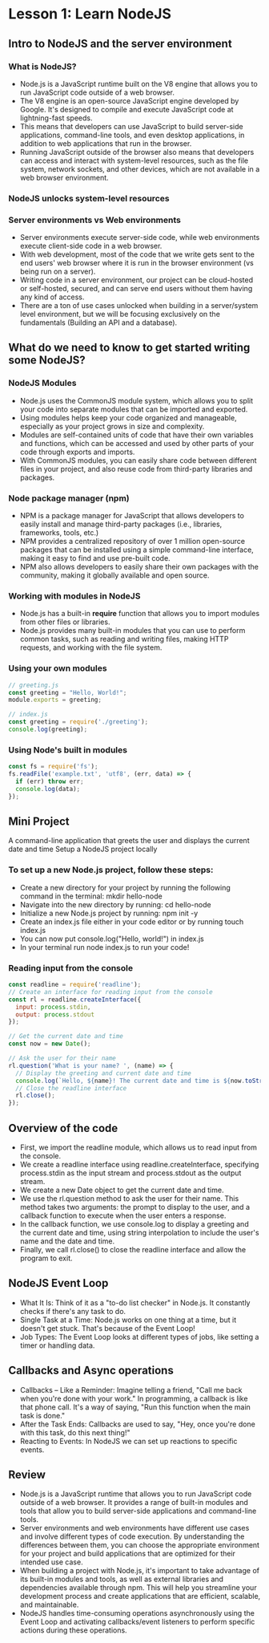 # Lesson 1: Learn NodeJS

## Intro to NodeJS and the server environment

### What is NodeJS?

- Node.js is a JavaScript runtime built on the V8 engine that allows you to run JavaScript code outside of a web browser.
- The V8 engine is an open-source JavaScript engine developed by Google. It's designed to compile and execute JavaScript code at lightning-fast speeds.
- This means that developers can use JavaScript to build server-side applications, command-line tools, and even desktop applications, in addition to web applications that run in the browser.
- Running JavaScript outside of the browser also means that developers can access and interact with system-level resources, such as the file system, network sockets, and other devices, which are not available in a web browser environment.

### NodeJS unlocks system-level resources

### Server environments vs Web environments

- Server environments execute server-side code, while web environments execute client-side code in a web browser.
- With web development, most of the code that we write gets sent to the end users' web browser where it is run in the browser environment (vs being run on a server).
- Writing code in a server environment, our project can be cloud-hosted or self-hosted, secured, and can serve end users without them having any kind of access.
- There are a ton of use cases unlocked when building in a server/system level environment, but we will be focusing exclusively on the fundamentals (Building an API and a database).

## What do we need to know to get started writing some NodeJS?

### NodeJS Modules

- Node.js uses the CommonJS module system, which allows you to split your code into separate modules that can be imported and exported.
- Using modules helps keep your code organized and manageable, especially as your project grows in size and complexity.
- Modules are self-contained units of code that have their own variables and functions, which can be accessed and used by other parts of your code through exports and imports.
- With CommonJS modules, you can easily share code between different files in your project, and also reuse code from third-party libraries and packages.

### Node package manager (npm)

- NPM is a package manager for JavaScript that allows developers to easily install and manage third-party packages (i.e., libraries, frameworks, tools, etc.)
- NPM provides a centralized repository of over 1 million open-source packages that can be installed using a simple command-line interface, making it easy to find and use pre-built code.
- NPM also allows developers to easily share their own packages with the community, making it globally available and open source.

### Working with modules in NodeJS

- Node.js has a built-in **require** function that allows you to import modules from other files or libraries.
- Node.js provides many built-in modules that you can use to perform common tasks, such as reading and writing files, making HTTP requests, and working with the file system.

### Using your own modules

```javascript
// greeting.js
const greeting = "Hello, World!";
module.exports = greeting;

// index.js
const greeting = require('./greeting');
console.log(greeting);
```

### Using Node's built in modules
```javascript
const fs = require('fs');
fs.readFile('example.txt', 'utf8', (err, data) => {
  if (err) throw err;
  console.log(data);
});
```

## Mini Project
A command-line application that greets the user and displays the current date and time
Setup a NodeJS project locally

### To set up a new Node.js project, follow these steps:

- Create a new directory for your project by running the following command in the terminal: mkdir hello-node
- Navigate into the new directory by running: cd hello-node
- Initialize a new Node.js project by running: npm init -y
- Create an index.js file either in your code editor or by running touch index.js
- You can now put console.log("Hello, world!") in index.js
- In your terminal run node index.js to run your code!

### Reading input from the console
```javascript
const readline = require('readline');
// Create an interface for reading input from the console
const rl = readline.createInterface({
  input: process.stdin,
  output: process.stdout
});

// Get the current date and time
const now = new Date();

// Ask the user for their name
rl.question('What is your name? ', (name) => {
  // Display the greeting and current date and time
  console.log(`Hello, ${name}! The current date and time is ${now.toString()}.`);
  // Close the readline interface
  rl.close();
});
```

## Overview of the code
- First, we import the readline module, which allows us to read input from the console.
- We create a readline interface using readline.createInterface, specifying process.stdin as the input stream and process.stdout as the output stream.
- We create a new Date object to get the current date and time.
- We use the rl.question method to ask the user for their name. This method takes two arguments: the prompt to display to the user, and a callback function to execute when the user enters a response.
- In the callback function, we use console.log to display a greeting and the current date and time, using string interpolation to include the user's name and the date and time.
- Finally, we call rl.close() to close the readline interface and allow the program to exit.

## NodeJS Event Loop
- What It Is: Think of it as a "to-do list checker" in Node.js. It constantly checks if there's any task to do.
- Single Task at a Time: Node.js works on one thing at a time, but it doesn't get stuck. That's because of the Event Loop!
- Job Types: The Event Loop looks at different types of jobs, like setting a timer or handling data.

## Callbacks and Async operations
- Callbacks – Like a Reminder: Imagine telling a friend, "Call me back when you're done with your work." In programming, a callback is like that phone call. It's a way of saying, "Run this function when the main task is done."
- After the Task Ends: Callbacks are used to say, "Hey, once you're done with this task, do this next thing!"
- Reacting to Events: In NodeJS we can set up reactions to specific events.

## Review
- Node.js is a JavaScript runtime that allows you to run JavaScript code outside of a web browser. It provides a range of built-in modules and tools that allow you to build server-side applications and command-line tools.
- Server environments and web environments have different use cases and involve different types of code execution. By understanding the differences between them, you can choose the appropriate environment for your project and build applications that are optimized for their intended use case.
- When building a project with Node.js, it's important to take advantage of its built-in modules and tools, as well as external libraries and dependencies available through npm. This will help you streamline your development process and create applications that are efficient, scalable, and maintainable.
- NodeJS handles time-consuming operations asynchronously using the Event Loop and activating callbacks/event listeners to perform specific actions during these operations.
